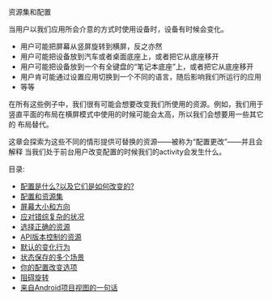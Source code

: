 资源集和配置

当用户以我们应用所会介意的方式时使用设备时，设备有时候会变化。

* 用户可能把屏幕从竖屏旋转到横屏，反之亦然
* 用户可能把设备放到汽车或者桌面底座上，或者把它从底座移开
* 用户可能把设备放到一个有全键盘的“笔记本底座”上，或者把它从底座移开
* 用户肯可能通过设置应用切换到一个不同的语言，随后影响我们所运行的应用
* 等等

在所有这些例子中，我们很有可能会想要改变我们所使用的资源。例如，我们用于
竖直平面的布局在横屏模式中使用的时候可能会太高，所以我们会想要用一些其它的
布局替代。

这章会探索为这些不同的情形提供可替换的资源——被称为“配置更改”——并且会解释
当我们处于前台用户改变配置的时候我们的activity会发生什么。

目录:

* [配置是什么?以及它们是如何改变的?](/ResourceSetsandConfigurations/What'saConfigurationAndHowDoTheyChange.md)
* [配置和资源集](/ResourceSetsandConfigurations/ConfigurationsandResourceSets.md)
* [屏幕大小和方向](/ResourceSetsandConfigurations/ScreenSizeandOrientation.md)
* [应对错综复杂的状况](/ResourceSetsandConfigurations/CopingwithComplexity.md)
* [选择正确的资源](/ResourceSetsandConfigurations/ChoosingTheRightResource.md)
* [API版本控制的资源](/ResourceSetsandConfigurations/API-VersionedResources.md)
* [默认的变化行为](/ResourceSetsandConfigurations/DefaultChangeBehavior.md)
* [状态保存的多个场景](/ResourceSetsandConfigurations/StateSavingScenarios.md)
* [你的配置改变选项](/ResourceSetsandConfigurations/YourOptionsforConfigurationChanges.md)
* [阻碍旋转](/ResourceSetsandConfigurations/BlockingRotaions.md)
* [来自Android项目视图的一句话](/ResourceSetsandConfigurations/AndNow,aWordFromtheAndroidProjectView.md)
